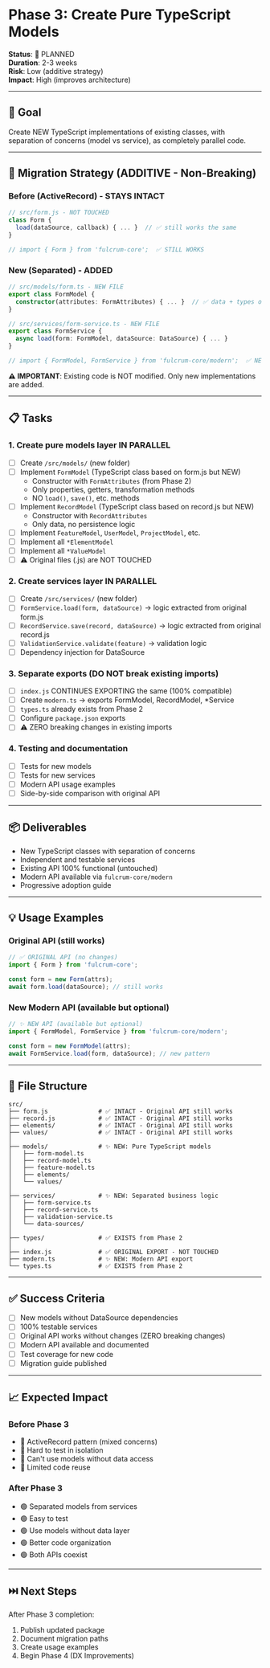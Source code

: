 # Phase 3: Create Pure TypeScript Models

**Status**: 📅 PLANNED  
**Duration**: 2-3 weeks  
**Risk**: Low (additive strategy)  
**Impact**: High (improves architecture)

---

## 🎯 Goal

Create NEW TypeScript implementations of existing classes, with separation of concerns (model vs service), as completely parallel code.

---

## 🔑 Migration Strategy (ADDITIVE - Non-Breaking)

### Before (ActiveRecord) - STAYS INTACT

```javascript
// src/form.js - NOT TOUCHED
class Form {
  load(dataSource, callback) { ... }  // ✅ still works the same
}

// import { Form } from 'fulcrum-core';  ✅ STILL WORKS
```

### New (Separated) - ADDED

```typescript
// src/models/form.ts - NEW FILE
export class FormModel {
  constructor(attributes: FormAttributes) { ... }  // ✅ data + types only
}

// src/services/form-service.ts - NEW FILE
export class FormService {
  async load(form: FormModel, dataSource: DataSource) { ... }
}

// import { FormModel, FormService } from 'fulcrum-core/modern';  ✅ NEW
```

**⚠️ IMPORTANT**: Existing code is NOT modified. Only new implementations are added.

---

## 📋 Tasks

### 1. Create pure models layer IN PARALLEL
- [ ] Create `/src/models/` (new folder)
- [ ] Implement `FormModel` (TypeScript class based on form.js but NEW)
  - Constructor with `FormAttributes` (from Phase 2)
  - Only properties, getters, transformation methods
  - NO `load()`, `save()`, etc. methods
- [ ] Implement `RecordModel` (TypeScript class based on record.js but NEW)
  - Constructor with `RecordAttributes`
  - Only data, no persistence logic
- [ ] Implement `FeatureModel`, `UserModel`, `ProjectModel`, etc.
- [ ] Implement all `*ElementModel`
- [ ] Implement all `*ValueModel`
- [ ] ⚠️ Original files (.js) are NOT TOUCHED

### 2. Create services layer IN PARALLEL
- [ ] Create `/src/services/` (new folder)
- [ ] `FormService.load(form, dataSource)` → logic extracted from original form.js
- [ ] `RecordService.save(record, dataSource)` → logic extracted from original record.js
- [ ] `ValidationService.validate(feature)` → validation logic
- [ ] Dependency injection for DataSource

### 3. Separate exports (DO NOT break existing imports)
- [ ] `index.js` CONTINUES EXPORTING the same (100% compatible)
- [ ] Create `modern.ts` → exports FormModel, RecordModel, *Service
- [ ] `types.ts` already exists from Phase 2
- [ ] Configure `package.json` exports
- [ ] ⚠️ ZERO breaking changes in existing imports

### 4. Testing and documentation
- [ ] Tests for new models
- [ ] Tests for new services
- [ ] Modern API usage examples
- [ ] Side-by-side comparison with original API

---

## 📦 Deliverables

- New TypeScript classes with separation of concerns
- Independent and testable services
- Existing API 100% functional (untouched)
- Modern API available via `fulcrum-core/modern`
- Progressive adoption guide

---

## 💡 Usage Examples

### Original API (still works)
```javascript
// ✅ ORIGINAL API (no changes)
import { Form } from 'fulcrum-core';

const form = new Form(attrs);
await form.load(dataSource); // still works
```

### New Modern API (available but optional)
```typescript
// ✨ NEW API (available but optional)
import { FormModel, FormService } from 'fulcrum-core/modern';

const form = new FormModel(attrs);
await FormService.load(form, dataSource); // new pattern
```

---

## 📂 File Structure

```
src/
├── form.js              # ✅ INTACT - Original API still works
├── record.js            # ✅ INTACT - Original API still works
├── elements/            # ✅ INTACT - Original API still works
├── values/              # ✅ INTACT - Original API still works
│
├── models/              # ✨ NEW: Pure TypeScript models
│   ├── form-model.ts
│   ├── record-model.ts
│   ├── feature-model.ts
│   ├── elements/
│   └── values/
│
├── services/            # ✨ NEW: Separated business logic
│   ├── form-service.ts
│   ├── record-service.ts
│   ├── validation-service.ts
│   └── data-sources/
│
├── types/               # ✅ EXISTS from Phase 2
│
├── index.js             # ✅ ORIGINAL EXPORT - NOT TOUCHED
├── modern.ts            # ✨ NEW: Modern API export
└── types.ts             # ✅ EXISTS from Phase 2
```

---

## ✅ Success Criteria

- [ ] New models without DataSource dependencies
- [ ] 100% testable services
- [ ] Original API works without changes (ZERO breaking changes)
- [ ] Modern API available and documented
- [ ] Test coverage for new code
- [ ] Migration guide published

---

## 📈 Expected Impact

### Before Phase 3
- 🔴 ActiveRecord pattern (mixed concerns)
- 🔴 Hard to test in isolation
- 🔴 Can't use models without data access
- 🔴 Limited code reuse

### After Phase 3
- 🟢 Separated models from services
- 🟢 Easy to test
- 🟢 Use models without data layer
- 🟢 Better code organization
- 🟢 Both APIs coexist

---

## ⏭️ Next Steps

After Phase 3 completion:
1. Publish updated package
2. Document migration paths
3. Create usage examples
4. Begin Phase 4 (DX Improvements)
